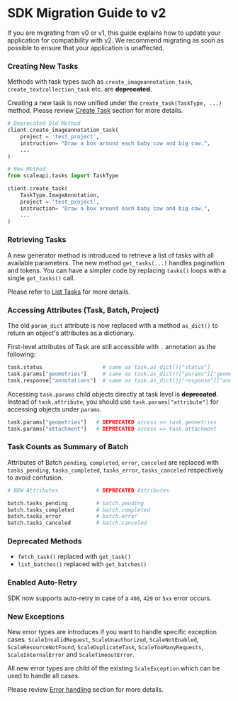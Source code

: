 
# SDK Migration Guide to v2


If you are migrating from v0 or v1,  this guide explains how to update your application for compatibility with v2. We recommend migrating as soon as possible to ensure that your application is unaffected.

### Creating New Tasks

Methods with task types such as `create_imageannotation_task`, `create_textcollection_task` etc. are ~~**deprecated**~~.

Creating a new task is now unified under the `create_task(TaskType, ...)` method. Please review [Create Task](../README.rst#create-task) section for more details.


```python
# Deprecated Old Method
client.create_imageannotation_task(
    project = 'test_project',
    instruction= "Draw a box around each baby cow and big cow.",
    ...
)

# New Method
from scaleapi.tasks import TaskType

client.create_task(
    TaskType.ImageAnnotation,
    project = 'test_project',
    instruction= "Draw a box around each baby cow and big cow.",
    ...
)
```

### Retrieving Tasks

A new generator method is introduced to retrieve a list of tasks with all available parameters. The new method `get_tasks(...)` handles pagination and tokens.
You can have a simpler code by replacing `tasks()` loops with a single `get_tasks()` call.

Please refer to [List Tasks](../README.rst#list-tasks) for more details.

### Accessing Attributes (Task, Batch, Project)

The old `param_dict` attribute is now replaced with a method `as_dict()` to return an object's attributes as a dictionary.

First-level attributes of Task are still accessible with `.` annotation as the following:

```python
task.status                   # same as task.as_dict()["status"]
task.params["geometries"]     # same as task.as_dict()["params"]["geometries"]
task.response["annotations"]  # same as task.as_dict()["response"]["annotations"]
```

Accessing `task.params` child objects directly at task level is ~~**deprecated**~~. Instead of `task.attribute`, you should use `task.params["attribute"]` for accessing objects under `params`.

```python
task.params["geometries"]   # DEPRECATED access => task.geometries
task.params["attachment"]   # DEPRECATED access => task.attachment
```

### Task Counts as Summary of Batch

Attributes of Batch `pending`, `completed`, `error`, `canceled` are replaced with `tasks_pending`, `tasks_completed`, `tasks_error`, `tasks_canceled` respectively to avoid confusion.

```python
# NEW Attributes            # DEPRECATED Attributes

batch.tasks_pending         # batch.pending
batch.tasks_completed       # batch.completed
batch.tasks_error           # batch.error
batch.tasks_canceled        # batch.canceled
```

### Deprecated Methods

- `fetch_task()` replaced with `get_task()`
- `list_batches()`  replaced with `get_batches()`

### Enabled Auto-Retry

SDK now supports auto-retry in case of a `408`, `429` or `5xx` error occurs.

### New Exceptions

New error types are introduces if you want to handle specific exception cases.
`ScaleInvalidRequest`, `ScaleUnauthorized`, `ScaleNotEnabled`, `ScaleResourceNotFound`, `ScaleDuplicateTask`, `ScaleTooManyRequests`, `ScaleInternalError` and `ScaleTimeoutError`.

All new error types are child of the existing `ScaleException` which can be used to handle all cases.

Please review [Error handling](../README.rst#error-handling) section for more details.
